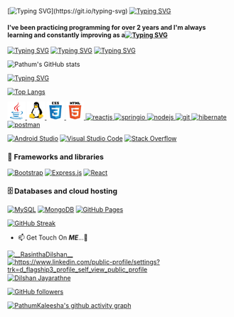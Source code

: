 [![Typing SVG](https://readme-typing-svg.herokuapp.com?font=Fira+Code&size=22&pause=1000&color=2786B6&vCenter=true&width=520&lines=%F0%9F%91%8B+Hi%2C+I%E2%80%99m+%F0%9F%98%8A+Pathum_Kaleesha+%F0%9F%98%8A;%F0%9F%91%80+I%E2%80%99m+interested+in+Resolving+problems.)](https://git.io/typing-svg)
[![Typing SVG](https://readme-typing-svg.herokuapp.com?font=Fira+Code&size=18&pause=2500&color=1BD0FF&center=true&vCenter=true&width=481&lines=IJSE+%7C+Institute+of+Software+Engineering)](https://git.io/typing-svg)

#### I've been practicing programming for over 2 years and I'm always learning and constantly improving as a[![Typing SVG](https://readme-typing-svg.herokuapp.com?font=Fira+Code&pause=2500&color=0E0205&vCenter=true&width=257&lines=Full-stack+Developer)](https://git.io/typing-svg)

[![Typing SVG](https://readme-typing-svg.herokuapp.com?font=Fira+Code&size=18&pause=1000&color=1BD0FF&vCenter=true&width=218&lines=Software+Engineer+%7C)](https://git.io/typing-svg) [![Typing SVG](https://readme-typing-svg.herokuapp.com?font=Fira+Code&size=18&pause=1000&color=0844AE&vCenter=true&width=287&lines=Technical+Content+Writer+%7C)](https://git.io/typing-svg) [![Typing SVG](https://readme-typing-svg.herokuapp.com?font=Fira+Code&size=18&pause=1000&color=1BD0FF&vCenter=true&width=286&lines=Data+Analysis+Enthusiast)](https://git.io/typing-svg)

![Pathum's GitHub stats](https://github-readme-stats.vercel.app/api?username=Pathum456&show_icons=true&theme=radical&count_private=true)

[![Typing SVG](https://readme-typing-svg.herokuapp.com?font=Fira+Code&size=18&pause=2500&color=B61B3E&vCenter=true&width=520&lines=Languages+and+Tools%3A)](https://git.io/typing-svg)

[![Top Langs](https://github-readme-stats.vercel.app/api/top-langs/?username=Pathum456&layout=compact&theme=cobalt)](https://github.com/Pathum456/github-readme-stats)
<p>
<a href="https://www.java.com" target="_blank"> <img src="https://raw.githubusercontent.com/devicons/devicon/master/icons/java/java-original.svg" alt="java" width="40" height="40"/> </a></a></a> 
<a href="https://www.linux.org/" target="_blank"> <img src="https://raw.githubusercontent.com/devicons/devicon/master/icons/linux/linux-original.svg" alt="linux" width="40" height="40"/> </a>
<a href="https://www.w3schools.com/css/" target="_blank"> <img src="https://raw.githubusercontent.com/devicons/devicon/master/icons/css3/css3-original-wordmark.svg" alt="css3" width="40" height="40"/> </a>
<a href="https://www.w3.org/html/" target="_blank"> <img src="https://raw.githubusercontent.com/devicons/devicon/master/icons/html5/html5-original-wordmark.svg" alt="html5" width="40" height="40"/> </a>
<a href="https://reactjs.com/" target="_blank"> <img src="https://www.vectorlogo.zone/logos/reactjs/reactjs-icon.svg" alt="reactjs" width="40" height="40"/> </a>
<a href="https://springio.com/" target="_blank"> <img src="https://www.vectorlogo.zone/logos/springio/springio-icon.svg" alt="springio" width="40" height="40"/> </a>
<a href="https://nodejs.com/" target="_blank"> <img src="https://www.vectorlogo.zone/logos/nodejs/nodejs-horizontal.svg" alt="nodejs" width="60" height="50"/> </a>
<a href="https://git-scm.com/" target="_blank"> <img src="https://www.vectorlogo.zone/logos/git-scm/git-scm-icon.svg" alt="git" width="40" height="40"/> </a>
<a href="https://hibernate.com/" target="_blank"> <img src="https://www.vectorlogo.zone/logos/hibernate/hibernate-icon.svg" alt="hibernate" width="40" height="40"/> </a>
<a href="https://postman.com" target="_blank"> <img src="https://www.vectorlogo.zone/logos/getpostman/getpostman-icon.svg" alt="postman" width="40" height="40"/> </a>

<a href="#"><img alt="Android Studio" src="https://img.shields.io/badge/Android%20Studio-008678.svg?logo=android-studio&logoColor=white"></a>
<a href="#"><img alt="Visual Studio Code" src="https://img.shields.io/badge/Visual%20Studio%20Code-0078d7.svg?logo=visual-studio-code&logoColor=white"></a>
<a href="#"><img alt="Stack Overflow" src="https://img.shields.io/badge/-Stack%20Overflow-FE7A16?logo=stack-overflow&logoColor=white"></a>
</p>

### 🧰 Frameworks and libraries
<p>
<a href="#"><img alt="Bootstrap" src="https://img.shields.io/badge/Bootstrap-7952B3.svg?logo=bootstrap&logoColor=white"></a>
<a href="#"><img alt="Express.js" src="https://img.shields.io/badge/Express.js-404d59.svg?logo=express&logoColor=white"></a>
<a href="#"><img alt="React" src="https://img.shields.io/badge/React-20232a.svg?logo=react&logoColor=%2361DAFB"></a>
</p>

### 🗄️ Databases and cloud hosting
<p>
 <a href="#"><img alt="MySQL" src="https://img.shields.io/badge/MySQL-00f.svg?logo=mysql&logoColor=white"></a>
<a href="#"><img alt="MongoDB" src ="https://img.shields.io/badge/MongoDB-4ea94b.svg?logo=mongodb&logoColor=white"></a>
<a href="#"><img alt="GitHub Pages" src="https://img.shields.io/badge/GitHub%20Pages-327FC7.svg?logo=github&logoColor=white"></a>

</p>

[![GitHub Streak](https://github-readme-streak-stats.herokuapp.com?user=pathum456&theme=bear&hide_border=true&fire=DD2727&ring=112AFF&dates=3BDDDD&currStreakLabel=94ABDD)](https://git.io/streak-stats)       
 
   
- 📫 Get Touch On **_ME_**...🛂
<p>
    <a href="https://twitter.com/Pathum_Kaleesha"><img align="center" src="https://raw.githubusercontent.com/rahuldkjain/github-profile-readme-generator/master/src/images/icons/Social/twitter.svg" alt="__RasinthaDilshan__" height="30" width="40" /></a>
    <a href="https://www.linkedin.com/in/pathum-kaleesha-166a15225" target="blank"><img align="center" src="https://raw.githubusercontent.com/rahuldkjain/github-profile-readme-generator/master/src/images/icons/Social/linked-in-alt.svg" alt="https://www.linkedin.com/public-profile/settings?trk=d_flagship3_profile_self_view_public_profile" height="30" width="40" /></a>
    <a href="https://www.facebook.com/profile.php?id=100074316473313" target="blank"><img align="center" src="https://raw.githubusercontent.com/rahuldkjain/github-profile-readme-generator/master/src/images/icons/Social/facebook.svg" alt="Dilshan Jayarathne" height="30" width="40" /></a>
 
[![GitHub followers](https://img.shields.io/github/followers/Pathum456.svg?style=social&label=Follow&maxAge=2592000)](https://github.com/Pathum456?tab=followers)   
</p>

[![PathumKaleesha's github activity graph](https://activity-graph.herokuapp.com/graph?username=Pathum456&theme=dracula)](https://github.com/pathum456/github-readme-activity-graph)




  
